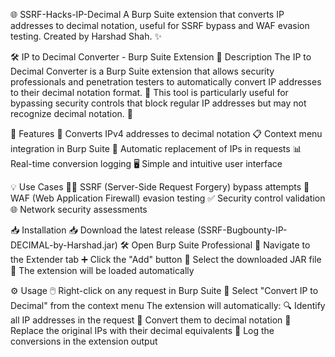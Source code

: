 🌐 SSRF-Hacks-IP-Decimal
A Burp Suite extension that converts IP addresses to decimal notation, useful for SSRF bypass and WAF evasion testing. Created by Harshad Shah. ✨

🛠️ IP to Decimal Converter - Burp Suite Extension
📜 Description
The IP to Decimal Converter is a Burp Suite extension that allows security professionals and penetration testers to automatically convert IP addresses to their decimal notation format. 🔄 This tool is particularly useful for bypassing security controls that block regular IP addresses but may not recognize decimal notation. 🚀

🌟 Features
🔢 Converts IPv4 addresses to decimal notation
📋 Context menu integration in Burp Suite
🔄 Automatic replacement of IPs in requests
📊 Real-time conversion logging
🖥️ Simple and intuitive user interface


💡 Use Cases
🕵️‍♂️ SSRF (Server-Side Request Forgery) bypass attempts
🔐 WAF (Web Application Firewall) evasion testing
✅ Security control validation
🌐 Network security assessments


📥 Installation
📥 Download the latest release (SSRF-Bugbounty-IP-DECIMAL-by-Harshad.jar)
🛠️ Open Burp Suite Professional
📂 Navigate to the Extender tab
➕ Click the "Add" button
📁 Select the downloaded JAR file
🚀 The extension will be loaded automatically


⚙️ Usage
🖱️ Right-click on any request in Burp Suite
📜 Select "Convert IP to Decimal" from the context menu
The extension will automatically:
🔍 Identify all IP addresses in the request
🔄 Convert them to decimal notation
🔄 Replace the original IPs with their decimal equivalents
📜 Log the conversions in the extension output
